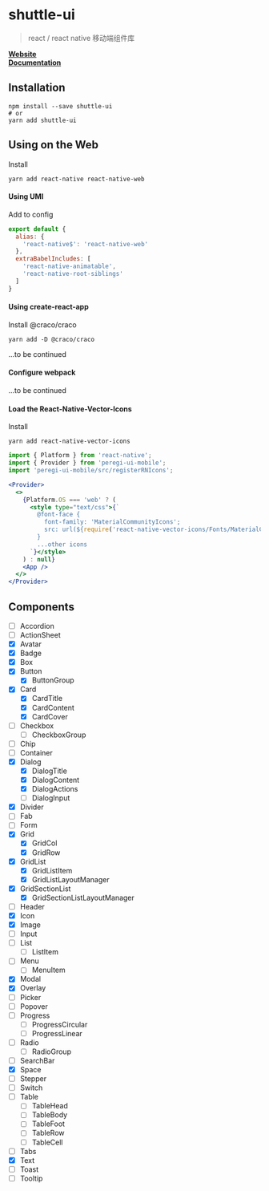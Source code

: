 # shuttle-ui

> react / react native 移动端组件库

[**Website**](https://jumperchuck.github.io/shuttle-ui-docs)
<br/>
[**Documentation**](https://jumperchuck.github.io/shuttle-ui-docs/docs/test)

## Installation

```
npm install --save shuttle-ui
# or
yarn add shuttle-ui
```

## Using on the Web

Install
```
yarn add react-native react-native-web
```

#### Using UMI

Add to config
```js
export default {
  alias: {
    'react-native$': 'react-native-web'
  },
  extraBabelIncludes: [
    'react-native-animatable',
    'react-native-root-siblings'
  ]
}
```

#### Using create-react-app

Install @craco/craco
```
yarn add -D @craco/craco
```

...to be continued

#### Configure webpack

...to be continued

#### Load the React-Native-Vector-Icons

Install
```
yarn add react-native-vector-icons
```

```jsx
import { Platform } from 'react-native';
import { Provider } from 'peregi-ui-mobile';
import 'peregi-ui-mobile/src/registerRNIcons';

<Provider>
  <>
    {Platform.OS === 'web' ? (  
      <style type="text/css">{`
        @font-face {
          font-family: 'MaterialCommunityIcons';
          src: url(${require('react-native-vector-icons/Fonts/MaterialCommunityIcons.ttf')}) format('truetype');
        }
        ...other icons
      `}</style>
    ) : null}
    <App />
  </>
</Provider>
```

## Components

- [ ] Accordion
- [ ] ActionSheet
- [x] Avatar
- [x] Badge
- [x] Box
- [x] Button
  - [x] ButtonGroup
- [x] Card
  - [x] CardTitle
  - [x] CardContent
  - [x] CardCover
- [ ] Checkbox
  - [ ] CheckboxGroup
- [ ] Chip
- [ ] Container
- [x] Dialog
  - [x] DialogTitle
  - [x] DialogContent
  - [x] DialogActions
  - [ ] DialogInput
- [x] Divider
- [ ] Fab
- [ ] Form
- [x] Grid
  - [x] GridCol
  - [x] GridRow
- [x] GridList
  - [x] GridListItem
  - [x] GridListLayoutManager
- [x] GridSectionList
  - [x] GridSectionListLayoutManager
- [ ] Header
- [x] Icon
- [x] Image
- [ ] Input
- [ ] List
  - [ ] ListItem
- [ ] Menu
  - [ ] MenuItem
- [x] Modal
- [x] Overlay
- [ ] Picker
- [ ] Popover
- [ ] Progress
  - [ ] ProgressCircular
  - [ ] ProgressLinear
- [ ] Radio
  - [ ] RadioGroup
- [ ] SearchBar
- [x] Space
- [ ] Stepper
- [ ] Switch
- [ ] Table
  - [ ] TableHead
  - [ ] TableBody
  - [ ] TableFoot
  - [ ] TableRow
  - [ ] TableCell
- [ ] Tabs
- [x] Text
- [ ] Toast
- [ ] Tooltip
